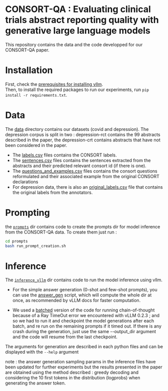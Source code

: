 # CONSORT-QA : Evaluating clinical trials abstract reporting quality with generative large language models

This repository contains the data and the code developped for our CONSORT-QA paper.

# Installation 
First, check the [prerequisites for installing vllm](https://docs.vllm.ai/en/latest/getting_started/installation.html).  
Then, to install the required packages to run our experiments, run `pip install -r requirements.txt`.

# Data
The [data](./data) directory contains our datasets (covid and depression). The depression corpus is split in two : depression-rct contains the 99 abstracts described in the paper, the depression-crt contains abstracts that have not been considered in the paper. 
* The [labels.csv](./data/covid/labels.csv) files contains the CONSORT labels.
* The [sentences.csv](./data/covid/sentences.csv) files contains the sentences extracted from the abstracts and their predicted relevant consort id (if there is one).
* The [questions_and_examples.csv](./data/covid/questions_and_examples.csv) files contains the consort questions reformulated and their associated example from the original CONSORT declarations
* For depression data, there is also an [original_labels.csv](./data/depression-rct/original_labels.csv) file that contains the original labels from the annotators.

# Prompting
the [`prompts`](./prompts) dir contains code to create the prompts dir for model inference from the CONSORT-QA data. To create them just run :
```bash
cd prompts
bash run_prompt_creation.sh
```

# Inference
The [`inference_vllm`](./inference_vllm) dir contains code to run the model inference using vllm. 

* For the simple answer generation (0-shot and few-shot prompts), you can use the [answer_gen](./inference_vllm/answer_gen.py) script, which will compute the whole dir at once, as recommended by vLLM docs for faster computation.  

* We used a [batched](./inference_vllm/batched_cot.py) version of the code for running chain-of-thought because of a Ray TimeOut error we encountered with vLLM 0.2.3 ; and so we had to run it and checkpoint the model generations after each batch, and re run on the remaining prompts if it timed out. If there is any crash during the generation, just use the same --output_dir argument and the code will resume from the last checkpoint.  

The arguments for generation are described in each python files and can be displayed with the `--help` argument

note : the answer generation sampling params in the inference files have been updated for further experiments but the results presented in the paper are obtained using the method described : greedy decoding and considering the 10 first tokens in the distribution (logprobs) when generating the answer token.